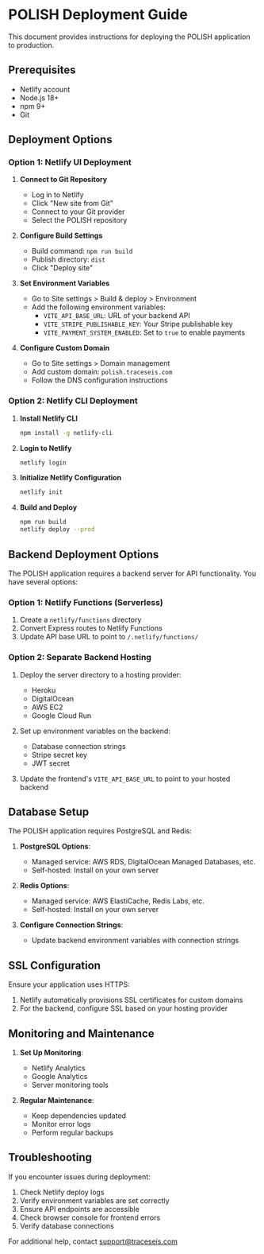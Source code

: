 # POLISH Deployment Guide

This document provides instructions for deploying the POLISH application to production.

## Prerequisites

- Netlify account
- Node.js 18+
- npm 9+
- Git

## Deployment Options

### Option 1: Netlify UI Deployment

1. **Connect to Git Repository**
   - Log in to Netlify
   - Click "New site from Git"
   - Connect to your Git provider
   - Select the POLISH repository

2. **Configure Build Settings**
   - Build command: `npm run build`
   - Publish directory: `dist`
   - Click "Deploy site"

3. **Set Environment Variables**
   - Go to Site settings > Build & deploy > Environment
   - Add the following environment variables:
     - `VITE_API_BASE_URL`: URL of your backend API
     - `VITE_STRIPE_PUBLISHABLE_KEY`: Your Stripe publishable key
     - `VITE_PAYMENT_SYSTEM_ENABLED`: Set to `true` to enable payments

4. **Configure Custom Domain**
   - Go to Site settings > Domain management
   - Add custom domain: `polish.traceseis.com`
   - Follow the DNS configuration instructions

### Option 2: Netlify CLI Deployment

1. **Install Netlify CLI**
   ```bash
   npm install -g netlify-cli
   ```

2. **Login to Netlify**
   ```bash
   netlify login
   ```

3. **Initialize Netlify Configuration**
   ```bash
   netlify init
   ```

4. **Build and Deploy**
   ```bash
   npm run build
   netlify deploy --prod
   ```

## Backend Deployment Options

The POLISH application requires a backend server for API functionality. You have several options:

### Option 1: Netlify Functions (Serverless)

1. Create a `netlify/functions` directory
2. Convert Express routes to Netlify Functions
3. Update API base URL to point to `/.netlify/functions/`

### Option 2: Separate Backend Hosting

1. Deploy the server directory to a hosting provider:
   - Heroku
   - DigitalOcean
   - AWS EC2
   - Google Cloud Run

2. Set up environment variables on the backend:
   - Database connection strings
   - Stripe secret key
   - JWT secret

3. Update the frontend's `VITE_API_BASE_URL` to point to your hosted backend

## Database Setup

The POLISH application requires PostgreSQL and Redis:

1. **PostgreSQL Options**:
   - Managed service: AWS RDS, DigitalOcean Managed Databases, etc.
   - Self-hosted: Install on your own server

2. **Redis Options**:
   - Managed service: AWS ElastiCache, Redis Labs, etc.
   - Self-hosted: Install on your own server

3. **Configure Connection Strings**:
   - Update backend environment variables with connection strings

## SSL Configuration

Ensure your application uses HTTPS:

1. Netlify automatically provisions SSL certificates for custom domains
2. For the backend, configure SSL based on your hosting provider

## Monitoring and Maintenance

1. **Set Up Monitoring**:
   - Netlify Analytics
   - Google Analytics
   - Server monitoring tools

2. **Regular Maintenance**:
   - Keep dependencies updated
   - Monitor error logs
   - Perform regular backups

## Troubleshooting

If you encounter issues during deployment:

1. Check Netlify deploy logs
2. Verify environment variables are set correctly
3. Ensure API endpoints are accessible
4. Check browser console for frontend errors
5. Verify database connections

For additional help, contact support@traceseis.com